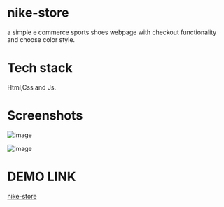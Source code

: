 # nike-store
a simple e commerce sports shoes webpage with checkout functionality and choose color style.

# Tech stack
Html,Css and Js.

# Screenshots
![image](https://github.com/Sparsh55/nike-store/assets/111353842/f4df86c1-e823-42af-bba2-bdd7ca688aab)

![image](https://github.com/Sparsh55/nike-store/assets/111353842/aa90e162-c07d-4d6d-93c2-11a5b473b0c5)

# DEMO LINK
[nike-store](https://6523882257a00f370ae990d1--superb-moonbeam-8a3734.netlify.app/#product)
